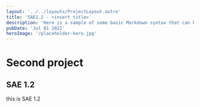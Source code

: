 ```yaml
---
layout: '../../layouts/ProjectLayout.astro'
title: 'SAE1.2 - <insert title>'
description: 'Here is a sample of some basic Markdown syntax that can be used when writing Markdown content in Astro.'
pubDate: 'Jul 01 2022'
heroImage: '/placeholder-hero.jpg'
---
```


# Second project

## SAE 1.2

this is SAE 1.2
